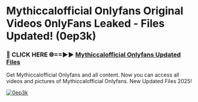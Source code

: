 # Mythiccalofficial Onlyfans Original Videos 0nlyFans Leaked - Files Updated! (0ep3k)

<h3>🔴 CLICK HERE 🌐==►► <a href="https://tinyurl.com/ehrbuxhb" rel="nofollow">Mythiccalofficial Onlyfans Updated Files</a></h3>

Get Mythiccalofficial Onlyfans and all content. Now you can access all videos and pictures of Mythiccalofficial Onlyfans. New Updated Files 2025!

[![0ep3k](https://i.imgur.com/lVYEuWS.gif)](https://tinyurl.com/ehrbuxhb)
